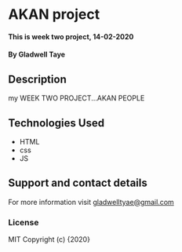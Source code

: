 # AKAN project
#### This is week two project, 14-02-2020
#### By **Gladwell Taye**
## Description
my WEEK TWO PROJECT...AKAN PEOPLE

## Technologies Used
- HTML
- css
- JS
## Support and contact details
For more information visit gladwelltyae@gmail.com
### License
MIT
Copyright (c) {2020}
